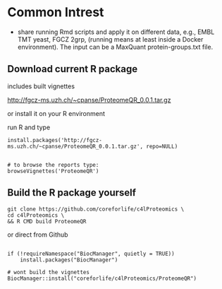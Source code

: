 # Common Intrest 

- share running Rmd scripts and apply it on different data, e.g., EMBL TMT yeast, FGCZ 2grp,
(running means at least inside a Docker environment). The input can be a MaxQuant protein-groups.txt file.

## Download current R package

includes built vignettes

http://fgcz-ms.uzh.ch/~cpanse/ProteomeQR_0.0.1.tar.gz

or install it on your R environment

run R and type

```{r}
install.packages('http://fgcz-ms.uzh.ch/~cpanse/ProteomeQR_0.0.1.tar.gz', repo=NULL)


# to browse the reports type:
browseVignettes('ProteomeQR')
```


## Build the R package yourself

```
git clone https://github.com/coreforlife/c4lProteomics \
cd c4lProteomics \
&& R CMD build ProteomeQR 
```

or direct from Github

```{r}

if (!requireNamespace("BiocManager", quietly = TRUE))
    install.packages("BiocManager")

# wont build the vignettes
BiocManager::install("coreforlife/c4lProteomics/ProteomeQR")  
```
